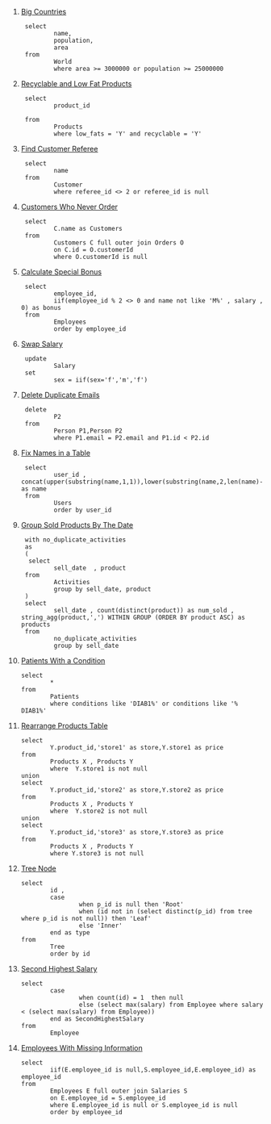 1) <a href='https://leetcode.com/problems/big-countries'> Big Countries </a>
        
        select
                name,
                population,
                area
        from 
                World
                where area >= 3000000 or population >= 25000000 
                
 
2) <a href='https://leetcode.com/problems/recyclable-and-low-fat-products'> Recyclable and Low Fat Products </a>     
        
        select 
                product_id
    
        from
                Products
                where low_fats = 'Y' and recyclable = 'Y'
      
      
3) <a href='https://leetcode.com/problems/find-customer-referee'> Find Customer Referee </a>
        
        select 
                name
        from
                Customer
                where referee_id <> 2 or referee_id is null
                
                
4) <a href='https://leetcode.com/problems/customers-who-never-order'> Customers Who Never Order </a>                
        
        select
                C.name as Customers
        from
                Customers C full outer join Orders O
                on C.id = O.customerId  
                where O.customerId is null
                
                
5) <a href='https://leetcode.com/problems/calculate-special-bonus'> Calculate Special Bonus </a> 
        
        select 
                employee_id,
                iif(employee_id % 2 <> 0 and name not like 'M%' , salary , 0) as bonus
        from 
                Employees
                order by employee_id


6) <a href='https://leetcode.com/problems/swap-salary'> Swap Salary </a>
               
        update 
                Salary
        set 
                sex = iif(sex='f','m','f')
               

7) <a href='https://leetcode.com/problems/delete-duplicate-emails'> Delete Duplicate Emails </a>
        
        delete 
                P2 
        from 
                Person P1,Person P2
                where P1.email = P2.email and P1.id < P2.id


8) <a href='https://leetcode.com/problems/fix-names-in-a-table'> Fix Names in a Table </a>
        
        select 
                user_id , concat(upper(substring(name,1,1)),lower(substring(name,2,len(name)-1))) as name
        from
                Users
                order by user_id

9) <a href='https://leetcode.com/problems/group-sold-products-by-the-date'> Group Sold Products By The Date </a>
        
        with no_duplicate_activities
        as
        (
         select
                sell_date  , product
        from
                Activities
                group by sell_date, product
        )
        select 
                sell_date , count(distinct(product)) as num_sold , string_agg(product,',') WITHIN GROUP (ORDER BY product ASC) as products
        from 
                no_duplicate_activities 
                group by sell_date
                

10) <a href='https://leetcode.com/problems/patients-with-a-condition'> Patients With a Condition </a>
        
        select 
                * 
        from 
                Patients
                where conditions like 'DIAB1%' or conditions like '% DIAB1%'

11) <a href='https://leetcode.com/problems/rearrange-products-table'> Rearrange Products Table </a>

        select
                Y.product_id,'store1' as store,Y.store1 as price
        from
                Products X , Products Y
                where  Y.store1 is not null
        union
        select
                Y.product_id,'store2' as store,Y.store2 as price
        from
                Products X , Products Y
                where  Y.store2 is not null
        union
        select
                Y.product_id,'store3' as store,Y.store3 as price
        from
                Products X , Products Y
                where Y.store3 is not null
                
12) <a href='https://leetcode.com/problems/tree-node'> Tree Node </a>                

        select 
                id ,
                case
                        when p_id is null then 'Root'
                        when (id not in (select distinct(p_id) from tree where p_id is not null)) then 'Leaf'
                        else 'Inner'
                end as type
        from
                Tree 
                order by id


13) <a href='https://leetcode.com/problems/second-highest-salary'> Second Highest Salary </a> 

        select 
                case
                        when count(id) = 1  then null 
                        else (select max(salary) from Employee where salary < (select max(salary) from Employee))
                end as SecondHighestSalary
        from
                Employee


14) <a href='https://leetcode.com/problems/employees-with-missing-information'> Employees With Missing Information </a>  

        select 
                iif(E.employee_id is null,S.employee_id,E.employee_id) as employee_id
        from 
                Employees E full outer join Salaries S
                on E.employee_id = S.employee_id
                where E.employee_id is null or S.employee_id is null
                order by employee_id
                
                
